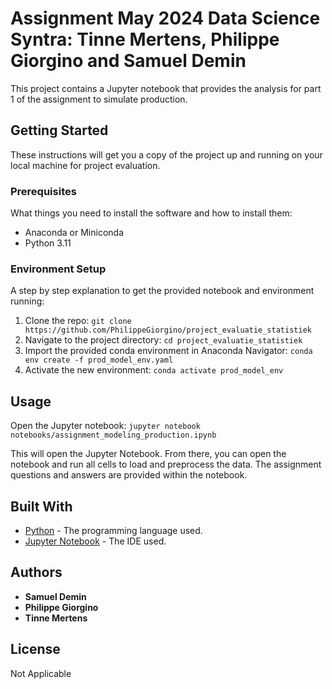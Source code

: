 # Assignment May 2024 Data Science Syntra: Tinne Mertens, Philippe Giorgino and Samuel Demin

This project contains a Jupyter notebook that provides the analysis for part 1 of the assignment to simulate production.

## Getting Started

These instructions will get you a copy of the project up and running on your local machine for project evaluation.

### Prerequisites

What things you need to install the software and how to install them:

- Anaconda or Miniconda
- Python 3.11

### Environment Setup

A step by step explanation to get the provided notebook and environment running:

1. Clone the repo: `git clone https://github.com/PhilippeGiorgino/project_evaluatie_statistiek`
2. Navigate to the project directory: `cd project_evaluatie_statistiek`
3. Import the provided conda environment in Anaconda Navigator: `conda env create -f prod_model_env.yaml`
4. Activate the new environment: `conda activate prod_model_env`

## Usage
Open the Jupyter notebook: `jupyter notebook notebooks/assignment_modeling_production.ipynb`

This will open the Jupyter Notebook. From there, you can open the notebook and run all cells to load and preprocess the data. 
The assignment questions and answers are provided within the notebook.

## Built With

* [Python](https://www.python.org/) - The programming language used.
* [Jupyter Notebook](https://jupyter.org/) - The IDE used.

## Authors

* **Samuel Demin** 
* **Philippe Giorgino** 
* **Tinne Mertens** 

## License

Not Applicable

